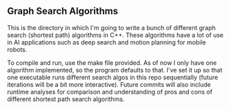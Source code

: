 ## Graph Search Algorithms

This is the directory in which I'm going to write a bunch of different graph search (shortest path) algorithms in C++. These algorithms have a lot of use in AI applications such as deep search and motion planning for mobile robots. 

To compile and run, use the make file provided. As of now I only have one algorithm implemented, so the program defaults to that. I've set it up so that one executable runs different search algos in this repo sequentially (future iterations will be a bit more interactive). Future commits will also include runtime analyses for comparison and understanding of pros and cons of different shortest path search algorithms. 
